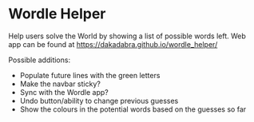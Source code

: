# Wordle Helper

Help users solve the World by showing a list of possible words left.
Web app can be found at https://dakadabra.github.io/wordle_helper/

Possible additions:
- Populate future lines with the green letters
- Make the navbar sticky?
- Sync with the Wordle app?
- Undo button/ability to change previous guesses
- Show the colours in the potential words based on the guesses so far
